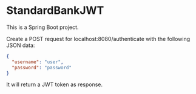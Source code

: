 # StandardBankJWT

This is a Spring Boot project.

Create a POST request for localhost:8080/authenticate with the following JSON data:

```json
{
  "username": "user",
  "password": "password"
}
```

It will return a JWT token as response.
